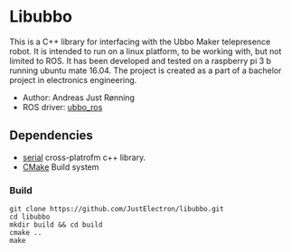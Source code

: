 # Libubbo

This is a C++ library for interfacing with the Ubbo Maker telepresence robot. It is intended to run on a linux platform, to be working with, but not limited to ROS. It has been developed and tested on a raspberry pi 3 b running ubuntu mate 16.04.
The project is created as a part of a bachelor project in electronics engineering. 

* Author: Andreas Just Rønning
* ROS driver: [ubbo_ros](https://github.com/JustElectron/ubbo_ros)

## Dependencies

* [serial](https://github.com/wjwwood/serial) cross-platrofm c++ library.
* [CMake](https://cmake.org/) Build system

### Build



    git clone https://github.com/JustElectron/libubbo.git
    cd libubbo
    mkdir build && cd build
    cmake ..
    make
